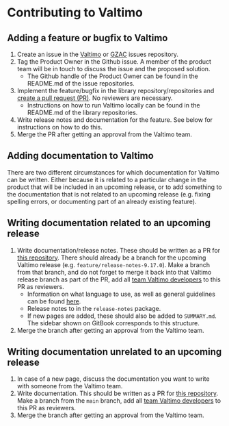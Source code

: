 # Contributing to Valtimo

## Adding a feature or bugfix to Valtimo

1. Create an issue in the [Valtimo](https://github.com/valtimo-platform/valtimo-issues) or [GZAC](https://github.com/generiekzaakafhandelcomponent/gzac-issues) issues repository.
2. Tag the Product Owner in the Github issue. A member of the product team will be in touch to discuss the issue and the proposed solution.
   * The Github handle of the Product Owner can be found in the README.md of the issue repositories.
3. Implement the feature/bugfix in the library repository/repositories and [create a pull request (PR)](https://docs.valtimo.nl/contributing/contributing-to-valtimo#creating-a-pull-request). No reviewers are necessary.
   * Instructions on how to run Valtimo locally can be found in the README.md of the library repositories.
4. Write release notes and documentation for the feature. See below for instructions on how to do this.
5. Merge the PR after getting an approval from the Valtimo team.

## Adding documentation to Valtimo

There are two different circumstances for which documentation for Valtimo can be written. Either because it is related to a particular change in the product that will be included in an upcoming release, or to add something to the documentation that is not related to an upcoming release (e.g. fixing spelling errors, or documenting part of an already existing feature).

## Writing documentation related to an upcoming release

1. Write documentation/release notes. These should be written as a PR for [this repository](https://github.com/valtimo-platform/valtimo-documentation). There should already be a branch for the upcoming Valtimo release (e.g. `feature/release-notes-9.17.0`). Make a branch from that branch, and do not forget to merge it back into that Valtimo release branch as part of the PR, add all [team Valtimo developers](https://github.com/orgs/valtimo-platform/teams/valtimo-product-team/members) to this PR as reviewers.
   * Information on what language to use, as well as general guidelines can be found [here](https://github.com/valtimo-platform/valtimo-documentation/blob/story/restructure-docs/contributing/style-guide/README.md).
   * Release notes to in the `release-notes` package.
   * If new pages are added, these should also be added to `SUMMARY.md`. The sidebar shown on GitBook corresponds to this structure.
2. Merge the branch after getting an approval from the Valtimo team.

## Writing documentation unrelated to an upcoming release

1. In case of a new page, discuss the documentation you want to write with someone from the Valtimo team.
2. Write documentation. This should be written as a PR for [this repository](https://github.com/valtimo-platform/valtimo-documentation). Make a branch from the `main` branch, add all [team Valtimo developers](https://github.com/orgs/valtimo-platform/teams/valtimo-product-team/members) to this PR as reviewers.
3. Merge the branch after getting an approval from the Valtimo team.
